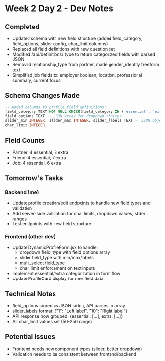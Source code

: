 # Week 2 Day 2 - Dev Notes

## Completed
- Updated schema with new field structure (added field_category, field_options, slider config, char_limit columns)
- Replaced all field definitions with new question set
- Modified /api/definitions/:type to return categorized fields with parsed JSON
- Removed relationship_type from partner, made gender_identity freeform text
- Simplified job fields to: employer boolean, location, professional summary, current focus

## Schema Changes Made
```sql
-- Added columns to profile_field_definitions:
field_category TEXT NOT NULL CHECK(field_category IN ('essential', 'extra'))
field_options TEXT -- JSON array for dropdown choices
slider_min INTEGER, slider_max INTEGER, slider_labels TEXT -- JSON object
char_limit INTEGER
```

## Field Counts
- Partner: 4 essential, 8 extra
- Friend: 4 essential, 7 extra  
- Job: 4 essential, 6 extra

## Tomorrow's Tasks

### Backend (me)
- Update profile creation/edit endpoints to handle new field types and validation
- Add server-side validation for char limits, dropdown values, slider ranges
- Test endpoints with new field structure

### Frontend (other dev)
- Update DynamicProfileForm.jsx to handle:
  - dropdown field_type with field_options array
  - slider field_type with min/max/labels
  - multi_select field_type  
  - char_limit enforcement on text inputs
- Implement essential/extra categorization in form flow
- Update ProfileCard display for new field data

## Technical Notes
- field_options stored as JSON string, API parses to array
- slider_labels format: {"1": "Left label", "10": "Right label"}
- API response now grouped: {essential: [...], extra: [...]}
- All char_limit values set (50-250 range)

## Potential Issues
- Frontend needs new component types (slider, better dropdown)
- Validation needs to be consistent between frontend/backend